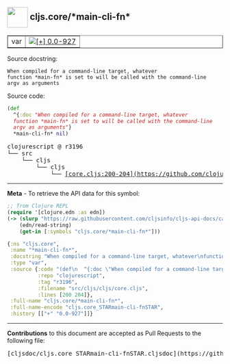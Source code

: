## <img width="48px" valign="middle" src="http://i.imgur.com/Hi20huC.png"> cljs.core/\*main-cli-fn\*

 <table border="1">
<tr>

<td>var</td>
<td><a href="https://github.com/cljsinfo/cljs-api-docs/tree/0.0-927"><img valign="middle" alt="[+] 0.0-927" src="https://img.shields.io/badge/+-0.0--927-lightgrey.svg"></a> </td>
</tr>
</table>





Source docstring:

```
When compiled for a command-line target, whatever
function *main-fn* is set to will be called with the command-line
argv as arguments
```

Source code:

```clj
(def
  ^{:doc "When compiled for a command-line target, whatever
  function *main-fn* is set to will be called with the command-line
  argv as arguments"}
  *main-cli-fn* nil)
```

 <pre>
clojurescript @ r3196
└── src
    └── cljs
        └── cljs
            └── <ins>[core.cljs:200-204](https://github.com/clojure/clojurescript/blob/r3196/src/cljs/cljs/core.cljs#L200-L204)</ins>
</pre>


---

__Meta__ - To retrieve the API data for this symbol:

```clj
;; from Clojure REPL
(require '[clojure.edn :as edn])
(-> (slurp "https://raw.githubusercontent.com/cljsinfo/cljs-api-docs/catalog/cljs-api.edn")
    (edn/read-string)
    (get-in [:symbols "cljs.core/*main-cli-fn*"]))
```

```clj
{:ns "cljs.core",
 :name "*main-cli-fn*",
 :docstring "When compiled for a command-line target, whatever\nfunction *main-fn* is set to will be called with the command-line\nargv as arguments",
 :type "var",
 :source {:code "(def\n  ^{:doc \"When compiled for a command-line target, whatever\n  function *main-fn* is set to will be called with the command-line\n  argv as arguments\"}\n  *main-cli-fn* nil)",
          :repo "clojurescript",
          :tag "r3196",
          :filename "src/cljs/cljs/core.cljs",
          :lines [200 204]},
 :full-name "cljs.core/*main-cli-fn*",
 :full-name-encode "cljs.core_STARmain-cli-fnSTAR",
 :history [["+" "0.0-927"]]}

```

---

__Contributions__ to this document are accepted as Pull Requests to the following file:

 <pre>
[cljsdoc/cljs.core_STARmain-cli-fnSTAR.cljsdoc](https://github.com/cljsinfo/cljs-api-docs/blob/master/cljsdoc/cljs.core_STARmain-cli-fnSTAR.cljsdoc)
</pre>

